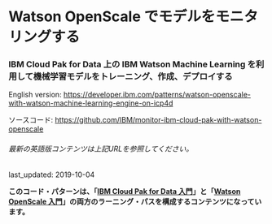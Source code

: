 # Watson OpenScale でモデルをモニタリングする

### IBM Cloud Pak for Data 上の IBM Watson Machine Learning を利用して機械学習モデルをトレーニング、作成、デプロイする

English version: https://developer.ibm.com/patterns/watson-openscale-with-watson-machine-learning-engine-on-icp4d
  
ソースコード: https://github.com/IBM/monitor-ibm-cloud-pak-with-watson-openscale

###### 最新の英語版コンテンツは上記URLを参照してください。
last_updated: 2019-10-04

 **このコード・パターンは、「[IBM Cloud Pak for Data 入門](https://developer.ibm.com/jp/series/cloud-pak-for-data-learning-path/)」と「[Watson OpenScale 入門](https://developer.ibm.com/jp/series/learning-path-watson-openscale/)」の両方のラーニング・パスを構成するコンテンツになっています。**
<!--
| レベル | トピック | タイプ |
